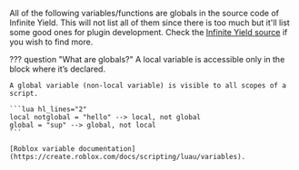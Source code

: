 All of the following variables/functions are globals in the source code of Infinite Yield. This will not list all of them since there is too much but it'll list some good ones for plugin development. Check the [Infinite Yield source](https://github.com/EdgeIY/infiniteyield/blob/master/source) if you wish to find more.

??? question "What are globals?"
	A local variable is accessible only in the block where it’s declared.

	A global variable (non-local variable) is visible to all scopes of a script.

	```lua hl_lines="2"
	local notglobal = "hello" --> local, not global
	global = "sup" --> global, not local
	```

	[Roblox variable documentation](https://create.roblox.com/docs/scripting/luau/variables).
